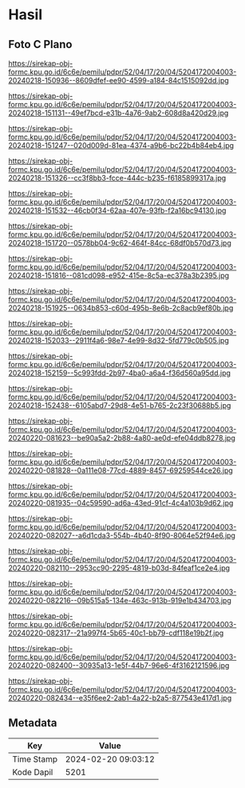 # Hasil

## Foto C Plano

https://sirekap-obj-formc.kpu.go.id/6c6e/pemilu/pdpr/52/04/17/20/04/5204172004003-20240218-150936--8609dfef-ee90-4599-a184-84c1515092dd.jpg

https://sirekap-obj-formc.kpu.go.id/6c6e/pemilu/pdpr/52/04/17/20/04/5204172004003-20240218-151131--49ef7bcd-e31b-4a76-9ab2-608d8a420d29.jpg

https://sirekap-obj-formc.kpu.go.id/6c6e/pemilu/pdpr/52/04/17/20/04/5204172004003-20240218-151247--020d009d-81ea-4374-a9b6-bc22b4b84eb4.jpg

https://sirekap-obj-formc.kpu.go.id/6c6e/pemilu/pdpr/52/04/17/20/04/5204172004003-20240218-151326--cc3f8bb3-fcce-444c-b235-f6185899317a.jpg

https://sirekap-obj-formc.kpu.go.id/6c6e/pemilu/pdpr/52/04/17/20/04/5204172004003-20240218-151532--46cb0f34-62aa-407e-93fb-f2a16bc94130.jpg

https://sirekap-obj-formc.kpu.go.id/6c6e/pemilu/pdpr/52/04/17/20/04/5204172004003-20240218-151720--0578bb04-9c62-464f-84cc-68df0b570d73.jpg

https://sirekap-obj-formc.kpu.go.id/6c6e/pemilu/pdpr/52/04/17/20/04/5204172004003-20240218-151816--081cd098-e952-415e-8c5a-ec378a3b2395.jpg

https://sirekap-obj-formc.kpu.go.id/6c6e/pemilu/pdpr/52/04/17/20/04/5204172004003-20240218-151925--0634b853-c60d-495b-8e6b-2c8acb9ef80b.jpg

https://sirekap-obj-formc.kpu.go.id/6c6e/pemilu/pdpr/52/04/17/20/04/5204172004003-20240218-152033--2911f4a6-98e7-4e99-8d32-5fd779c0b505.jpg

https://sirekap-obj-formc.kpu.go.id/6c6e/pemilu/pdpr/52/04/17/20/04/5204172004003-20240218-152159--5c993fdd-2b97-4ba0-a6a4-f36d560a95dd.jpg

https://sirekap-obj-formc.kpu.go.id/6c6e/pemilu/pdpr/52/04/17/20/04/5204172004003-20240218-152438--6105abd7-29d8-4e51-b765-2c23f30688b5.jpg

https://sirekap-obj-formc.kpu.go.id/6c6e/pemilu/pdpr/52/04/17/20/04/5204172004003-20240220-081623--be90a5a2-2b88-4a80-ae0d-efe04ddb8278.jpg

https://sirekap-obj-formc.kpu.go.id/6c6e/pemilu/pdpr/52/04/17/20/04/5204172004003-20240220-081828--0a111e08-77cd-4889-8457-69259544ce26.jpg

https://sirekap-obj-formc.kpu.go.id/6c6e/pemilu/pdpr/52/04/17/20/04/5204172004003-20240220-081935--04c59590-ad6a-43ed-91cf-4c4a103b9d62.jpg

https://sirekap-obj-formc.kpu.go.id/6c6e/pemilu/pdpr/52/04/17/20/04/5204172004003-20240220-082027--a6d1cda3-554b-4b40-8f90-8064e52f94e6.jpg

https://sirekap-obj-formc.kpu.go.id/6c6e/pemilu/pdpr/52/04/17/20/04/5204172004003-20240220-082110--2953cc90-2295-4819-b03d-84feaf1ce2e4.jpg

https://sirekap-obj-formc.kpu.go.id/6c6e/pemilu/pdpr/52/04/17/20/04/5204172004003-20240220-082216--09b515a5-134e-463c-913b-919e1b434703.jpg

https://sirekap-obj-formc.kpu.go.id/6c6e/pemilu/pdpr/52/04/17/20/04/5204172004003-20240220-082317--21a997f4-5b65-40c1-bb79-cdf118e19b2f.jpg

https://sirekap-obj-formc.kpu.go.id/6c6e/pemilu/pdpr/52/04/17/20/04/5204172004003-20240220-082400--30935a13-1e5f-44b7-96e6-4f3162121596.jpg

https://sirekap-obj-formc.kpu.go.id/6c6e/pemilu/pdpr/52/04/17/20/04/5204172004003-20240220-082434--e35f6ee2-2ab1-4a22-b2a5-877543e417d1.jpg


## Metadata

| Key        | Value               |
| ---------- | ------------------- |
| Time Stamp | 2024-02-20 09:03:12 |
| Kode Dapil | 5201                |



